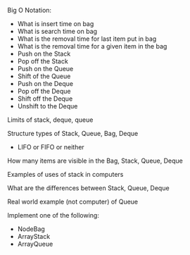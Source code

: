 Big O Notation:
* What is insert time on bag
* What is search time on bag
* What is the removal time for last item put in bag
* What is the removal time for a given item in the bag
* Push on the Stack
* Pop off the Stack
* Push on the Queue
* Shift of the Queue
* Push on the Deque
* Pop off the Deque
* Shift off the Deque
* Unshift to the Deque

Limits of stack, deque, queue

Structure types of Stack, Queue, Bag, Deque
* LIFO or FIFO or neither


How many items are visible in the Bag, Stack, Queue, Deque

Examples of uses of stack in computers

What are the differences between Stack, Queue, Deque

Real world example (not computer) of Queue

Implement one of the following:
* NodeBag
* ArrayStack
* ArrayQueue
